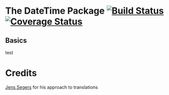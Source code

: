 # The DateTime Package [![Build Status](https://travis-ci.org/tomaszhanc/gsoc-datetime.svg?branch=master)](https://travis-ci.org/tomaszhanc/gsoc-datetime) [![Coverage Status](https://img.shields.io/coveralls/tomaszhanc/gsoc-datetime.svg)](https://coveralls.io/r/tomaszhanc/gsoc-datetime?branch=master)

## Basics
test

# Credits

[Jens Segers](http://github.com/jenssegers/laravel-date) for his approach to translations
